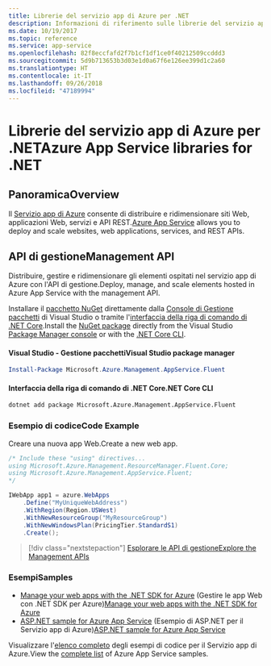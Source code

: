 ```yaml
---
title: Librerie del servizio app di Azure per .NET
description: Informazioni di riferimento sulle librerie del servizio app di Azure per .NET
ms.date: 10/19/2017
ms.topic: reference
ms.service: app-service
ms.openlocfilehash: 82f8eccfafd2f7b1cf1df1ce0f40212509ccddd3
ms.sourcegitcommit: 5d9b713653b3d03e1d0a67f6e126ee399d1c2a60
ms.translationtype: HT
ms.contentlocale: it-IT
ms.lasthandoff: 09/26/2018
ms.locfileid: "47189994"
---
```

# <a name="azure-app-service-libraries-for-net"></a><span data-ttu-id="0b698-103">Librerie del servizio app di Azure per .NET</span><span class="sxs-lookup"><span data-stu-id="0b698-103">Azure App Service libraries for .NET</span></span>

## <a name="overview"></a><span data-ttu-id="0b698-104">Panoramica</span><span class="sxs-lookup"><span data-stu-id="0b698-104">Overview</span></span>

<span data-ttu-id="0b698-105">Il [Servizio app di Azure](/azure/app-service/app-service-value-prop-what-is) consente di distribuire e ridimensionare siti Web, applicazioni Web, servizi e API REST.</span><span class="sxs-lookup"><span data-stu-id="0b698-105">[Azure App Service](/azure/app-service/app-service-value-prop-what-is) allows you to deploy and scale websites, web applications, services, and REST APIs.</span></span>

## <a name="management-api"></a><span data-ttu-id="0b698-106">API di gestione</span><span class="sxs-lookup"><span data-stu-id="0b698-106">Management API</span></span>

<span data-ttu-id="0b698-107">Distribuire, gestire e ridimensionare gli elementi ospitati nel servizio app di Azure con l'API di gestione.</span><span class="sxs-lookup"><span data-stu-id="0b698-107">Deploy, manage, and scale elements hosted in Azure App Service with the management API.</span></span>

<span data-ttu-id="0b698-108">Installare il [pacchetto NuGet](https://www.nuget.org/packages/Microsoft.Azure.Management.AppService.Fluent) direttamente dalla [Console di Gestione pacchetti][PackageManager] di Visual Studio o tramite l'[interfaccia della riga di comando di .NET Core][DotNetCLI].</span><span class="sxs-lookup"><span data-stu-id="0b698-108">Install the [NuGet package](https://www.nuget.org/packages/Microsoft.Azure.Management.AppService.Fluent) directly from the Visual Studio [Package Manager console][PackageManager] or with the [.NET Core CLI][DotNetCLI].</span></span>


#### <a name="visual-studio-package-manager"></a><span data-ttu-id="0b698-109">Visual Studio - Gestione pacchetti</span><span class="sxs-lookup"><span data-stu-id="0b698-109">Visual Studio package manager</span></span>

```powershell
Install-Package Microsoft.Azure.Management.AppService.Fluent
```

#### <a name="net-core-cli"></a><span data-ttu-id="0b698-110">Interfaccia della riga di comando di .NET Core</span><span class="sxs-lookup"><span data-stu-id="0b698-110">.NET Core CLI</span></span>

```bash
dotnet add package Microsoft.Azure.Management.AppService.Fluent
```

### <a name="code-example"></a><span data-ttu-id="0b698-111">Esempio di codice</span><span class="sxs-lookup"><span data-stu-id="0b698-111">Code Example</span></span>

<span data-ttu-id="0b698-112">Creare una nuova app Web.</span><span class="sxs-lookup"><span data-stu-id="0b698-112">Create a new web app.</span></span>

```csharp
/* Include these "using" directives...
using Microsoft.Azure.Management.ResourceManager.Fluent.Core;
using Microsoft.Azure.Management.AppService.Fluent;
*/

IWebApp app1 = azure.WebApps
    .Define("MyUniqueWebAddress")
    .WithRegion(Region.USWest)
    .WithNewResourceGroup("MyResourceGroup")
    .WithNewWindowsPlan(PricingTier.StandardS1)
    .Create();
```

> [!div class="nextstepaction"]
> [<span data-ttu-id="0b698-113">Esplorare le API di gestione</span><span class="sxs-lookup"><span data-stu-id="0b698-113">Explore the Management APIs</span></span>](/dotnet/api/overview/azure/appservice/management)

### <a name="samples"></a><span data-ttu-id="0b698-114">Esempi</span><span class="sxs-lookup"><span data-stu-id="0b698-114">Samples</span></span>

* <span data-ttu-id="0b698-115">[Manage your web apps with the .NET SDK for Azure](https://azure.microsoft.com/resources/samples/app-service-web-dotnet-manage/) (Gestire le app Web con .NET SDK per Azure)</span><span class="sxs-lookup"><span data-stu-id="0b698-115">[Manage your web apps with the .NET SDK for Azure](https://azure.microsoft.com/resources/samples/app-service-web-dotnet-manage/)</span></span>
* <span data-ttu-id="0b698-116">[ASP.NET sample for Azure App Service](https://azure.microsoft.com/resources/samples/app-service-web-dotnet-get-started/) (Esempio di ASP.NET per il Servizio app di Azure)</span><span class="sxs-lookup"><span data-stu-id="0b698-116">[ASP.NET sample for Azure App Service](https://azure.microsoft.com/resources/samples/app-service-web-dotnet-get-started/)</span></span>

<span data-ttu-id="0b698-117">Visualizzare l'[elenco completo](https://azure.microsoft.com/resources/samples/?platform=dotnet&term=app%20service) degli esempi di codice per il Servizio app di Azure.</span><span class="sxs-lookup"><span data-stu-id="0b698-117">View the [complete list](https://azure.microsoft.com/resources/samples/?platform=dotnet&term=app%20service) of Azure App Service samples.</span></span>

[PackageManager]: https://docs.microsoft.com/nuget/tools/package-manager-console
[DotNetCLI]: https://docs.microsoft.com/dotnet/core/tools/dotnet-add-package